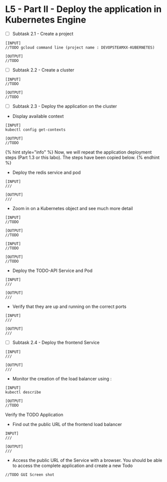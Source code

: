# L5 - Part II - Deploy the application in Kubernetes Engine

* [ ] Subtask 2.1 - Create a project

```
[INPUT]
//TODO gcloud command line (project name : DEVOPSTEAMXX-KUBERNETES)

[OUTPUT]
//TODO
```

* [ ] Subtask 2.2 - Create a cluster

```
[INPUT]
//TODO

[OUTPUT]
//TODO
```

* [ ] Subtask 2.3 - Deploy the application on the cluster

<!---->

* Display available context

```
[INPUT]
kubectl config get-contexts

[OUTPUT]
//TODO
```

{% hint style="info" %}
Now, we will repeat the application deployment steps (Part 1.3 or this labo). The steps have been copied below.
{% endhint %}

* Deploy the redis service and pod

```
[INPUT]
///

[OUTPUT]
///
```

* Zoom in on a Kubernetes object and see much more detail

```
[INPUT]
//TODO

[OUTPUT]
//TODO
```

```
[INPUT]
//TODO

[OUTPUT]
//TODO
```

* Deploy the TODO-API Service and Pod

```
[INPUT]
///

[OUTPUT]
///
```

* Verify that they are up and running on the correct ports

```
[INPUT]
///

[OUTPUT]
///
```

* [ ] Subtask 2.4 - Deploy the frontend Service

```
[INPUT]
///

[OUTPUT]
///
```

* Monitor the creation of the load balancer using :

```
[INPUT]
kubectl describe

[OUTPUT]
//TODO
```

Verify the TODO Application

* Find out the public URL of the frontend load balancer

```
INPUT]
///

[OUTPUT]
///
```

* Access the public URL of the Service with a browser. You should be able to access the complete application and create a new Todo

```
//TODO GUI Screen shot
```

